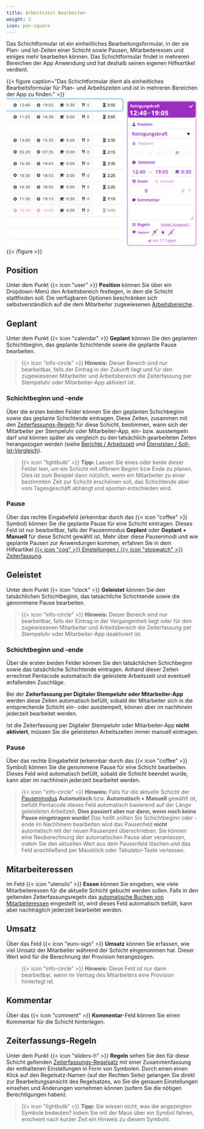 ```yaml
---
title: Arbeitszeit Bearbeiten
weight: 2
icon: pen-square
---
```


Das Schichtformular ist ein einheitliches Bearbeitungsformular, in der sie Plan- und Ist-Zeiten einer Schicht sowie
Pausen, Mitarbeiteressen und einiges mehr bearbeiten können. Das Schichtformular findet in mehreren Bereichen der App
Anwendung und hat deshalb seinen eigenen Hilfeartikel verdient.

{{< figure caption="Das Schichtformular dient als einheitliches Bearbeitsformular für Plan- und Arbeitszeiten und ist in mehreren Bereichen der App zu finden." >}}
<img src="schichtformular.png">
{{< /figure >}}

## Position

Unter dem Punkt {{< icon "user" >}} **Position** können Sie über ein Dropdown-Menü den Arbeitsbereich festlegen, in dem die Schicht stattfinden soll. Die verfügbaren Optionen beschränken sich selbstverständlich auf die dem Mitarbeiter zugewiesenen [Arbeitsbereiche](/hilfe/handbuch/arbeitsbereiche).

## Geplant

Unter dem Punkt {{< icon "calendar" >}} **Geplant** können Sie den geplanten Schichtbeginn, das geplante Schichtende sowie die geplante Pause bearbeiten.

> {{< icon "info-circle" >}} **Hinweis:** Dieser Bereich sind nur bearbeitbar, falls der Eintrag in der Zukunft liegt und für
> den zugewiesenen Mitarbeiter und Arbeitsbereich die Zeiterfassung per Stempeluhr oder Mitarbeiter-App aktiviert ist.

### Schichtbeginn und -ende

Über die ersten beiden Felder können Sie den geplanten Schichbeginn sowie das geplante Schichtende eintragen. Diese
Zeiten, zusammen mit den [Zeiterfassungs-Regeln](/hilfe/handbuch/einstellungen/zeiterfassung) für diese Schicht,
bestimmen, wann sich der Mitarbeiter per Stempeluhr oder Mitarbeiter-App, ein- bzw. ausstempeln darf und können später als vergleich zu den tatsächlich gearbeiteten Zeiten herangezogen werden (siehe [Berichte / Arbeitszeit](/hilfe/handbuch/berichte/arbeitszeit) und [Dienstplan / Soll-Ist-Vergleich](/hilfe/handbuch/dienstplan#soll-ist-vergleich)).

> {{< icon "lightbulb" >}} **Tipp:** Lassen Sie eines oder beide dieser Felder leer, um ein Schicht mit offenem Beginn
> bzw Ende zu planen. Dies ist zum Beispiel dann nützlich, wenn ein Mitarbeiter zu einer bestimmten Zeit zur Schicht
> erscheinen soll, das Schichtende aber vom Tagesgeschäft abhängt und spontan entschieden wird.

### Pause

Über das rechte Eingabefeld (erkennbar durch das {{< icon "coffee" >}} Symbol) können Sie die geplante Pause für eine
Schicht eintragen. Dieses Feld ist nur bearbeitbar, falls der Pausenmodus **Geplant** oder **Geplant + Manuell** für
diese Schicht gewählt ist. Mehr über diese Pausenmodi und wie geplante Pausen zur Anwendungen kommen, erfahren Sie in
dem Hilfeartikel [{{< icon "cog" >}} Einstellungen / {{< icon "stopwatch" >}}
Zeiterfassung](/hilfe/handbuch/einstellungen/zeiterfassung#pausenberechnung).

## Geleistet

Unter dem Punkt {{< icon "clock" >}} **Geleistet** können Sie den tatsächlichen Schichtbeginn, das tatsächliche Schichtende sowie die genommene Pause bearbeiten.

> {{< icon "info-circle" >}} **Hinweis:** Dieser Bereich sind nur bearbeitbar, falls der Eintrag in der Vergangenheit
> liegt oder für den zugewiesenen Mitarbeiter und Arbeitsbereich die Zeiterfassung per Stempeluhr oder Mitarbeiter-App
> deaktiviert ist.

### Schichtbeginn und -ende

Über die ersten beiden Felder können Sie den tatsächlichen Schichbeginn sowie das tatsächliche Schichtende eintragen.
Anhand dieser Zeiten errechnet Pentacode automatisch die geleistete Arbeitszeit und eventuell anfallenden Zuschläge.

Bei der **Zeiterfassung per Digitaler Stempeluhr oder Mitarbeiter-App** werden diese Zeiten automatisch befüllt, sobald der
Mitarbeiter sich in die entsprechende Schicht ein- oder ausstempelt, können aber im nachhinein jederzeit bearbeitet werden.

Ist die Zeiterfassung per Digitaler Stempeluhr oder Mitarbeiter-App **nicht aktiviert**, müssen Sie die geleisteten Arbeitszeiten immer manuell eintragen.

### Pause

Über das rechte Eingabefeld (erkennbar durch das {{< icon "coffee" >}} Symbol) können Sie die genommene Pause für eine
Schicht bearbeiten. Dieses Feld wird automatisch befüllt, sobald die Schicht beendet wurde, kann aber im nachhinein
jederzeit bearbeitet werden.

> {{< icon "info-circle" >}} **Hinweis:** Falls für die aktuelle Schicht der
> [Pausenmodus](/hilfe/handbuch/einstellungen/zeiterfassung#pausenberechnung) **Automatisch** bzw. **Automatisch +
> Manuell** gewählt ist, befüllt Pentacode dieses Feld automatisch basierend auf der Länge geleisteten Arbeitzeit.
> **Dies passiert aber nur dann, wenn noch keine Pause eingetragen wurde!** Das heißt sollten Sie Schichtbeginn oder
> -ende im Nachhinein bearbeiten wird das Pausenfeld **nicht** automatisch mit der neuen Pausenzeit überschrieben. Sie
> können eine Neuberechnung der automatischen Pause aber veranlassen, indem Sie den aktuellen Wert aus dem
> Pausenfeld löschen und das Feld anschließend per Mausklick oder Tabulator-Taste verlassen.

## Mitarbeiteressen

Im Feld {{< icon "utensils" >}} **Essen** können Sie eingeben, wie viele Mitarbeiteressen für die aktuelle
Schicht gebucht werden sollen. Falls in den geltenden Zeiterfassungsregeln das [automatische Buchen von
Mitarbeiteressen](/hilfe/handbuch/einstellungen/zeiterfassung/#buchung-von-mitarbeiteressen) eingestellt ist, wird
dieses Feld automatisch befüllt, kann aber nachträglich jederzeit bearbeitet werden.

## Umsatz

Über das Feld {{< icon "euro-sign" >}} **Umsatz** können Sie erfassen, wie viel Umsatz der Mitarbeiter während
der Schicht eingenommen hat. Dieser Wert wird für die Berechnung der Provision herangezogen.

> {{< icon "info-circle" >}} **Hinweis:** Diese Feld ist nur dann bearbeitbar, wenn im Vertrag des Mitarbeiters
> eine Provision hinterlegt ist.

## Kommentar

Über das {{< icon "comment" >}} **Kommentar**-Feld können Sie einen Kommentar für die Schicht hinterlegen.

## Zeiterfassungs-Regeln

Unter dem Punkt {{< icon "sliders-h" >}} **Regeln** sehen Sie den für diese Schicht geltenden
[Zeiterfassungs-Regelsatz](/hilfe/handbuch/einstellungen/zeiterfassung) mit einer Zusammenfassung der enthaltenen
Einstellungen in Form von Symbolen. Durch einen einen Klick auf den Regelsatz-Namen (auf der Rechten Seite) gelangen Sie
direkt zur Bearbeitungsansicht des Regelsatzes, wo Sie die genauen Einstellungen einsehen und Änderungen vornehmen
können (sofern Sie die nötigen Berechtigungen haben).

> {{< icon "lightbulb" >}} **Tipp:** Sie wissen nicht, was die angezeigten Symbole bedeuten? Indem Sie mit der Maus über
> ein Symbol fahren, erscheint nach kurzer Zeit ein Hinweis zu diesem Symbohl.
